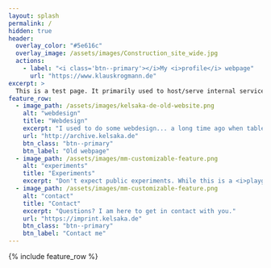 ```yaml
---
layout: splash
permalink: /
hidden: true
header:
  overlay_color: "#5e616c"
  overlay_image: /assets/images/Construction_site_wide.jpg
  actions:
    - label: "<i class='btn--primary'></i>My <i>profile</i> webpage"
      url: "https://www.klauskrogmann.de"
excerpt: >
  This is a test page. It primarily used to host/serve internal services and for experiments.
feature_row:
  - image_path: /assets/images/kelsaka-de-old-website.png
    alt: "webdesign"
    title: "Webdesign"
    excerpt: "I used to do some webdesign... a long time ago when table-based layouts were state of the art."
    url: "http://archive.kelsaka.de"
    btn_class: "btn--primary"
    btn_label: "Old webpage"
  - image_path: /assets/images/mm-customizable-feature.png
    alt: "experiments"
    title: "Experiments"
    excerpt: "Don't expect public experiments. While this is a <i>playground</i>, most experiments won't be publicly available."
  - image_path: /assets/images/mm-customizable-feature.png
    alt: "contact"
    title: "Contact"
    excerpt: "Questions? I am here to get in contact with you."
    url: "https://imprint.kelsaka.de"
    btn_class: "btn--primary"
    btn_label: "Contact me"
---
```


{% include feature_row %}
